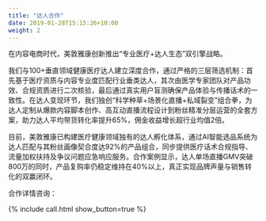 ```yaml
---
title: "达人合作"
date: 2019-01-28T15:15:26+10:00
weight: 2
---
```


在内容电商时代，美敦雅康创新推出“专业医疗+达人生态”双引擎战略。

我们与100+垂直领域健康医疗达人建立深度合作，通过严格的三层筛选机制：首先基于医疗资质与内容专业度匹配行业垂类达人，其次由医学专家团队对产品功效、合规资质进行二次核验，最后通过真实用户盲测确保产品体验与传播话术的一致性。在达人变现环节，我们独创“科学种草+场景化直播+私域裂变”组合拳，为达人定制从爆款内容脚本创作、高互动直播流程设计到粉丝精准分层运营的全套方案，助力达人平均带货转化率提升65%，佣金收益增长超行业均值2倍。

目前，美敦雅康已构建医疗健康领域独有的达人孵化体系，通过AI智能选品系统为达人匹配与其粉丝画像契合度达92%的产品组合，同步提供医疗话术合规指导、流量加权扶持及争议问题应急响应服务。合作案例显示，达人单场直播GMV突破800万的同时，产品复购率仍稳定维持在40%以上，真正实现品牌声量与销售转化的双赢闭环。

合作详情咨询：

{% include call.html show_button=true %}
